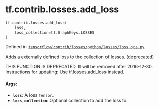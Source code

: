 <div itemscope itemtype="http://developers.google.com/ReferenceObject">
<meta itemprop="name" content="tf.contrib.losses.add_loss" />
<meta itemprop="path" content="Stable" />
</div>

# tf.contrib.losses.add_loss

``` python
tf.contrib.losses.add_loss(
    loss,
    loss_collection=tf.GraphKeys.LOSSES
)
```



Defined in [`tensorflow/contrib/losses/python/losses/loss_ops.py`](/code/stable/tensorflow/contrib/losses/python/losses/loss_ops.py).

Adds a externally defined loss to the collection of losses. (deprecated)

THIS FUNCTION IS DEPRECATED. It will be removed after 2016-12-30.
Instructions for updating:
Use tf.losses.add_loss instead.

#### Args:

* <b>`loss`</b>: A loss `Tensor`.
* <b>`loss_collection`</b>: Optional collection to add the loss to.
